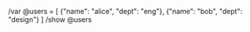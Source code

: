 /var @users = [
  {"name": "alice", "dept": "eng"},
  {"name": "bob", "dept": "design"}
]
/show @users